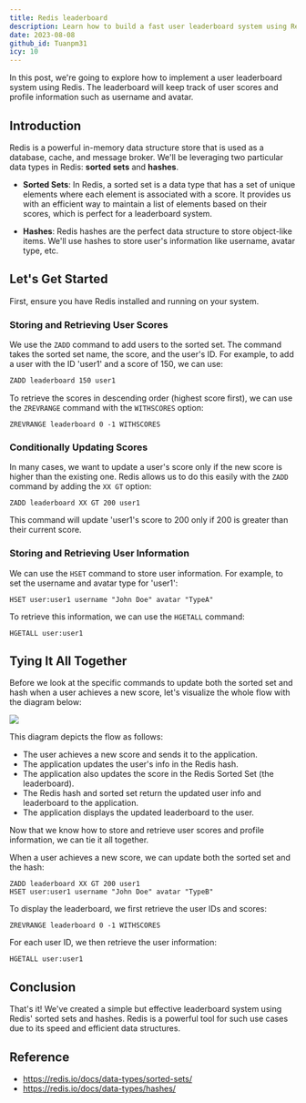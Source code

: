 ```yaml
---
title: Redis leaderboard
description: Learn how to build a fast user leaderboard system using Redis sorted sets and hashes to track scores and store user profiles like usernames and avatars.
date: 2023-08-08
github_id: Tuanpm31
icy: 10
---
```


In this post, we're going to explore how to implement a user leaderboard system using Redis. The leaderboard will keep track of user scores and profile information such as username and avatar.

## Introduction

Redis is a powerful in-memory data structure store that is used as a database, cache, and message broker. We'll be leveraging two particular data types in Redis: **sorted sets** and **hashes**.

- **Sorted Sets**: In Redis, a sorted set is a data type that has a set of unique elements where each element is associated with a score. It provides us with an efficient way to maintain a list of elements based on their scores, which is perfect for a leaderboard system.

- **Hashes**: Redis hashes are the perfect data structure to store object-like items. We'll use hashes to store user's information like username, avatar type, etc.

## Let's Get Started

First, ensure you have Redis installed and running on your system.

### Storing and Retrieving User Scores

We use the `ZADD` command to add users to the sorted set. The command takes the sorted set name, the score, and the user's ID. For example, to add a user with the ID 'user1' and a score of 150, we can use:

```bash
ZADD leaderboard 150 user1
```

To retrieve the scores in descending order (highest score first), we can use the `ZREVRANGE` command with the `WITHSCORES` option:

```
ZREVRANGE leaderboard 0 -1 WITHSCORES
```

### Conditionally Updating Scores

In many cases, we want to update a user's score only if the new score is higher than the existing one. Redis allows us to do this easily with the `ZADD` command by adding the `XX GT` option:

```
ZADD leaderboard XX GT 200 user1
```

This command will update 'user1's score to 200 only if 200 is greater than their current score.

### Storing and Retrieving User Information

We can use the `HSET` command to store user information. For example, to set the username and avatar type for 'user1':

```
HSET user:user1 username "John Doe" avatar "TypeA"
```

To retrieve this information, we can use the `HGETALL` command:

```
HGETALL user:user1
```

## Tying It All Together

Before we look at the specific commands to update both the sorted set and hash when a user achieves a new score, let's visualize the whole flow with the diagram below:

![](assets/redis-leaderboard_flow_diagram.webp)

This diagram depicts the flow as follows:

- The user achieves a new score and sends it to the application.
- The application updates the user's info in the Redis hash.
- The application also updates the score in the Redis Sorted Set (the leaderboard).
- The Redis hash and sorted set return the updated user info and leaderboard to the application.
- The application displays the updated leaderboard to the user.

Now that we know how to store and retrieve user scores and profile information, we can tie it all together.

When a user achieves a new score, we can update both the sorted set and the hash:

```
ZADD leaderboard XX GT 200 user1
HSET user:user1 username "John Doe" avatar "TypeB"
```

To display the leaderboard, we first retrieve the user IDs and scores:

```
ZREVRANGE leaderboard 0 -1 WITHSCORES
```

For each user ID, we then retrieve the user information:

```
HGETALL user:user1
```

## Conclusion

That's it! We've created a simple but effective leaderboard system using Redis' sorted sets and hashes. Redis is a powerful tool for such use cases due to its speed and efficient data structures.

## Reference

- https://redis.io/docs/data-types/sorted-sets/
- https://redis.io/docs/data-types/hashes/


